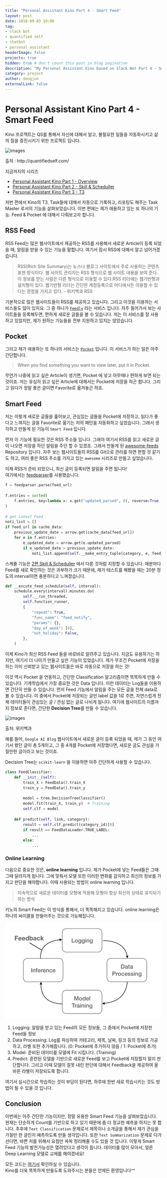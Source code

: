 ```yaml
---
title: "Personal Assistant Kino Part 4 - Smart Feed"
layout: post
date: 2018-09-03 10:00
tag:
- slack bot
- quantified self
- chatbot
- personal assistant
headerImage: false
projects: true
hidden: true # don't count this post in blog pagination
description: "My Personal Assistant Kino based on Slack Bot Part 4 - Smart Feed"
category: project
author: dongjun
externalLink: false
---
```


# Personal Assistant Kino Part 4 - Smart Feed

Kino 프로젝트는 QS를 통해서 자신에 대해서 알고, 불필요한 일들을 자동화시키고 삶의 질을 증진시키기 위한 프로젝트 입니다.

![images](https://github.com/DongjunLee/BeAwesomeToday/raw/master/images/quantified_self_logo_2x.gif)

 <figcaption class="caption">출처 : http://quantifiedself.com/</figcaption>

지금까지의 시리즈

- [Personal Assistant Kino Part 1 - Overview](https://dongjunlee.github.io/Personal_Assistant_Kino_Part_1_Overview/)
- [Personal Assistant Kino Part 2 - Skill & Scheduller](https://dongjunlee.github.io/Personal_Assistant_Kino_Part_2_Skill_and_Scheduler/)
- [Personal Assistant Kino Part 3 - T3](https://dongjunlee.github.io/Personal_Assistant_Kino_Part_3_T3/)

저번 편에서 Kino의 T3, Task들에 대해서 자동으로 기록하고, 리포팅도 해주는 Task Master 로서의 기능을 살펴보았습니다. 이번 편에는 제가 애용하고 있는 또 하나의 기능. Feed & Pocket 에 대해서 다뤄보고자 합니다.


## RSS Feed

RSS Feed는 많은 웹사이트에서 제공하는 RSS를 사용해서 새로운 Article이 등록 되었을 때, 알림을 받을 수 있는 기능을 말합니다. 여기서 잠시 RSS에 대해서 알고 넘어가겠습니다.

> RSS(Rich Site Summary)는 뉴스나 블로그 사이트에서 주로 사용하는 콘텐츠 표현 방식이다. 웹 사이트 관리자는 RSS 형식으로 웹 사이트 내용을 보여 준다. 이 정보를 받는 사람은 다른 형식으로 이용할 수 있다.RSS 리더에는 웹기반형과 설치형이 있다. 웹기반형 리더는 간단한 계정등록으로 어디에서든 이용할 수 있다는 장점을 가지고 있다. - 위키백과 RSS

기본적으로 많은 웹사이트들이 RSS를 제공하고 있습니다. 그리고 이것을 이용하는 서비스들도 많이 있지요. 그 중 하나가 [`Feedly`](https://feedly.com/) 라는 서비스 입니다. 자주 들어가서 보는 사이트들을 등록해두면, 편하게 새로운 글들을 볼 수 있습니다. 저는 이 서비스를 잘 사용하고 있었지만, 제가 원하는 기능들을 전부 지원하고 있지는 않았습니다.


## Pocket

그리고 제가 애용하는 또 하나의 서비스는 [`Pocket`](https://getpocket.com/) 입니다. 이 서비스가 하는 일은 아주 간단합니다.

> When you find something you want to view later, put it in Pocket.

무언가 나중에 읽고 싶은 Article이 생기면, Pocket 에 넣고 아무때나 편하게 보면 되는 것이죠. 저는 유심히 읽고 싶은 Article에 대해서는 Pocket에 저장을 하곤 합니다. 그리고 읽다가 정말 좋은 글이면 Favorite로 옮겨놓곤 하죠. 


<div class="breaker"></div>


## Smart Feed

저는 이렇게 새로운 글들을 훑어보고, 관심있는 글들을 Pocket에 저장하고, 읽다가 좋다고 느껴지는 글을 Favorite로 옮기는 저의 패턴을 자동화하고 싶었습니다. 그래서 생각하고 만들게 된 기능이 `Smart Feed` 입니다. 

먼저 이 기능에 필요한 것은 RSS 주소들 입니다. 그래야 여기서 RSS를 읽고 새로운 글이 나오면 저장을 하던 알림을 주던 할 수 있겠죠. 그래서 만들게 된 [awesome-feeds](https://github.com/DongjunLee/awesome-feeds) Repository 입니다. 자주 보는 웹사이트들의 RSS를 Git으로 관리를 하면 편할 것 같기도 하고, 여러 좋은 RSS 주소를 가지고 있는 `awesome` 시리즈로 만들고 싶었습니다.

이제 RSS가 준비 되었으니, 최신 글이 등록되면 알림을 주면 됩니다!  
여기에서는 [feedparser](https://github.com/kurtmckee/feedparser)를 사용했습니다.

```python
f = feedparser.parse(feed_url)

f.entries = sorted(
    f.entries, key=lambda x: x.get("updated_parsed", 0), reverse=True
)

# get Latest Feed
noti_list = []
if feed_url in cache_data:
    previous_update_date = arrow.get(cache_data[feed_url])
    for e in f.entries:
        e_updated_date = arrow.get(e.updated_parsed)
        if e_updated_date > previous_update_date:
            noti_list.append(self.__make_entry_tuple(category, e, feed_name))
```


스케쥴 기능은 [2편 Skill & Scheduller](./Personal_Assistant_Kino_Part_2_Skill_and_Scheduler.md) 에서 다룬 것처럼 지정할 수 있습니다. 매분마다 Feed를 새로 확인하는 것은 과부하가 크기 때문에, 제가 테스트를 해봤을 때는 20분 정도의 interval이면 충분하다고 느껴졌습니다.

```python
def __excute_feed_schedule(self, interval):
    schedule.every(interval).minutes.do(
        self.__run_threaded,
        self.function_runner,
        {
            "repeat": True,
            "func_name": "feed_notify",
            "params": {},
            "day_of_week": [0],
            "not_holiday": False,
        },
    )
```

이제 Kino가 최신 RSS Feed 들을 바로바로 알려주고 있습니다. 지금도 유용하기는 하지만, 여기서 더 나아가 만들고 싶은 기능이 있었습니다. 제가 무조건 Pocket에 저장을 하는 이미 신뢰받고 있는 웹사이트들은 바로 자동으로 저장을 하는 것!

이것 역시 Pocket 을 연동하고, 간단한 Classification 알고리즘이면 똑똑하게 만들 수 있습니다. 기계학습에서 가장 중요한 것은 Data 입니다. 이런 데이터는 Log들을 이용하면 간단히 만들 수 있습니다. 먼저 Feed 기능에서 알림을 주는 모든 글을 전체 data로 볼 수 있습니다. 이 중에서 Pocket에 저장되는 글만 label 값을 1로 주면, 자연스럽게 전체 데이터들이 관심있는 글 / 관심 없는 글로 나뉘게 됩니다. 여기에 웹사이트의 이름까지 정보로 준다면, 간단한 **Decision Tree**를 만들 수 있습니다.

![images](https://upload.wikimedia.org/wikipedia/commons/thumb/f/fe/CART_tree_titanic_survivors_KOR.png/700px-CART_tree_titanic_survivors_KOR.png)

 <figcaption class="caption">출처: 위키백과</figcaption>
 

예를 들어, `Google AI Blog` 웹사이트에서 새로운 글이 등록 되었을 때, 제가 그 동안 여기서 봤던 글이 총 5개이고, 그 중 4개를 Pocket에 저장했다면, 새로운 글도 관심을 가질만한 글이라고 보는 것이죠.

Decision Tree는 `scikit-learn` 을 이용하면 아주 간단하게 사용할 수 있습니다.

```python
class FeedClassifier:
    def __init__(self):
        train_X = FeedData().train_X
        train_y = FeedData().train_y
        
        model = tree.DecisionTreeClassifier()
        model.fit(train_X, train_y)  # Training
        self.clf = model

    def predict(self, link, category):
        result = self.clf.predict(category_id)[0]
        if result == FeedDataLoader.TRUE_LABEL:
            ...
        else:
            ...
```

### Online Learning

다음으로 중요한 것은, **online learning** 입니다. 제가 Pocket에 넣는 Feed들은 그때그때 달라지게 됩니다. 그에 맞춰서 모델 또한 이러한 변화를 감지하고 최신의 정보를 가지고 판단을 해야합니다. 이때 사용되는 방법이 online learning 입니다.

> 지속적으로 새로운 데이터를 모형에 적용해 모형이 항상 최신의 상태로 유지되기 하는 방식

키노의 Smart Feed는 이 방식을 통해서, 더 똑똑해지고 있습니다. online learning은 하나의 싸이클을 만들어주는 것으로 가능해집니다.

![images](https://github.com/DongjunLee/BeAwesomeToday/raw/master/images/smart_feed_circle.png)

1. Logging: 알람을 받고 있는 Feed의 모든 정보들, 그 중에서 Pocket에 저장한 Feed들 정보
2. Data Processing: Log를 파싱하여 카테고리, 제목, 날짜, 링크 등의 정보로 가공하고, 라벨 또한 추가해줍니다. (0: Pocket에 추가하지 않음 / 1: Pocket에 추가)
3. Model: 준비된 데이터를 모델에 Fit 시킵니다. (Training)
4. Predict: 훈련된 모델을 기반으로 새로운 Feed를 보고 Pocket에 저장할지 말지 판단합니다. 그리고 이때 모델이 잘못 내린 판단에 대해서 Feedback을 제공하여 올바른 라벨이 저장되도록 합니다.

여기서 실시간으로 학습하는 것이 부담이 된다면, 하루에 한번 새로 학습시키는 것도 방법이 될 수 있을 것 입니다.


## Conclusion

이번에는 아주 간단한 기능이지만, 정말 유용한 Smart Feed 기능을 살펴보았습니다. 현재는 단순하게 Count를 기반으로 하고 있기 때문에 좀 더 정교한 예측을 하지는 못 합니다. 추후에 `Text Classification` 문제로서 제목이나 소개글을 통해서 제가 관심을 가질만 한 글인지 예측하도록 만들 생각입니다. 또한 `Text Summarization` 문제로 다가선다면, 바쁜 저를 위해서 요점만 쏙쏙 정리해줄 수도 있을 것 입니다. 이렇게 Smart Feed 기능의 발전가능성은 열려있다고 생각이 듭니다. 데이터를 많이 모아서, 얼른 Deep Learning 모델로 교체를 해야겠네요!


모든 코드는 [여기서](https://github.com/DongjunLee/kino-bot) 확인하실 수 있습니다.  
Kino를 더욱 똑똑하게 만들도록 도와주시는 분들은 언제든 환영입니다^^
